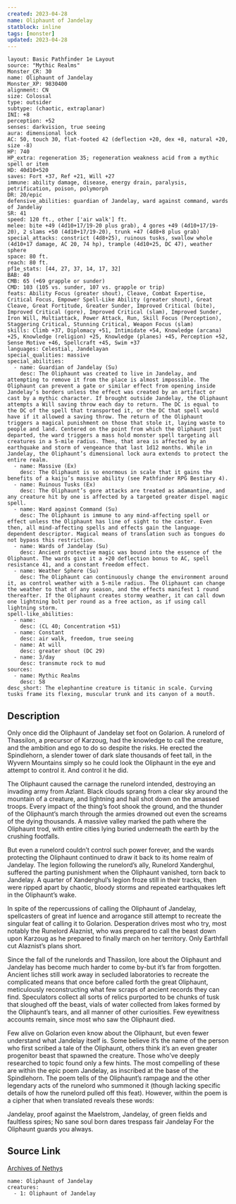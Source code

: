 ```yaml
---
created: 2023-04-28
name: Oliphaunt of Jandelay
statblock: inline
tags: [monster]
updated: 2023-04-28
---
```

```statblock
layout: Basic Pathfinder 1e Layout
source: "Mythic Realms"
Monster_CR: 30
name: Oliphaunt of Jandelay
Monster_XP: 9830400
alignment: CN
size: Colossal
type: outsider
subtype: (chaotic, extraplanar)
INI: +8
perception: +52
senses: darkvision, true seeing
aura: dimensional lock
AC: 50, touch 30, flat-footed 42 (deflection +20, dex +8, natural +20, size -8)
HP: 740
HP_extra: regeneration 35; regeneration weakness acid from a mythic spell or item
HD: 40d10+520
saves: Fort +37, Ref +21, Will +27
immune: ability damage, disease, energy drain, paralysis, petrification, poison, polymorph
DR: 20/epic
defensive_abilities: guardian of Jandelay, ward against command, wards of Jandelay
SR: 41
speed: 120 ft., other ['air walk'] ft.
melee: bite +49 (4d10+17/19-20 plus grab), 4 gores +49 (4d10+17/19-20), 2 slams +50 (4d10+17/19-20), trunk +47 (4d8+8 plus grab)
special_attacks: constrict (4d8+25), ruinous tusks, swallow whole (4d10+17 damage, AC 20, 74 hp), trample (4d10+25, DC 47), weather sphere
space: 80 ft.
reach: 80 ft.
pf1e_stats: [44, 27, 37, 14, 17, 32]
BAB: 40
CMB: 65 (+69 grapple or sunder)
CMD: 103 (105 vs. sunder, 107 vs. grapple or trip)
feats: Ability Focus (greater shout), Cleave, Combat Expertise, Critical Focus, Empower Spell-Like Ability (greater shout), Great Cleave, Great Fortitude, Greater Sunder, Improved Critical (bite), Improved Critical (gore), Improved Critical (slam), Improved Sunder, Iron Will, Multiattack, Power Attack, Run, Skill Focus (Perception), Staggering Critical, Stunning Critical, Weapon Focus (slam)
skills: Climb +37, Diplomacy +51, Intimidate +54, Knowledge (arcana) +25, Knowledge (religion) +25, Knowledge (planes) +45, Perception +52, Sense Motive +46, Spellcraft +45, Swim +37
languages: Celestial, Jandelayan
special_qualities: massive
special_abilities:
  - name: Guardian of Jandelay (Su)
    desc: The Oliphaunt was created to live in Jandelay, and attempting to remove it from the place is almost impossible. The Oliphaunt can prevent a gate or similar effect from opening inside Jandelay’s borders unless the effect was created by an artifact or cast by a mythic character. If brought outside Jandelay, the Oliphaunt attempts a Will saving throw each day to return. The DC is equal to the DC of the spell that transported it, or the DC that spell would have if it allowed a saving throw. The return of the Oliphaunt triggers a magical punishment on those that stole it, laying waste to people and land. Centered on the point from which the Oliphaunt just departed, the ward triggers a mass hold monster spell targeting all creatures in a 5-mile radius. Then, that area is affected by an earthquake and storm of vengeance that last 1d12 months. While in Jandelay, the Oliphaunt’s dimensional lock aura extends to protect the entire realm.
  - name: Massive (Ex)
    desc: The Oliphaunt is so enormous in scale that it gains the benefits of a kaiju’s massive ability (see Pathfinder RPG Bestiary 4).
  - name: Ruinous Tusks (Ex)
    desc: The Oliphaunt’s gore attacks are treated as adamantine, and any creature hit by one is affected by a targeted greater dispel magic spell.
  - name: Ward against Command (Su)
    desc: The Oliphaunt is immune to any mind-affecting spell or effect unless the Oliphaunt has line of sight to the caster. Even then, all mind-affecting spells and effects gain the language-dependent descriptor. Magical means of translation such as tongues do not bypass this restriction.
  - name: Wards of Jandelay (Su)
    desc: Ancient protective magic was bound into the essence of the Oliphaunt. The wards give it a +20 deflection bonus to AC, spell resistance 41, and a constant freedom effect.
  - name: Weather Sphere (Su)
    desc: The Oliphaunt can continuously change the environment around it, as control weather with a 5-mile radius. The Oliphaunt can change the weather to that of any season, and the effects manifest 1 round thereafter. If the Oliphaunt creates stormy weather, it can call down one lightning bolt per round as a free action, as if using call lightning storm.
spell-like_abilities:
  - name:
    desc: (CL 40; Concentration +51)
  - name: Constant
    desc: air walk, freedom, true seeing
  - name: At will
    desc: greater shout (DC 29)
  - name: 3/day
    desc: transmute rock to mud
sources:
  - name: Mythic Realms
    desc: 58
desc_short: The elephantine creature is titanic in scale. Curving tusks frame its flexing, muscular trunk and its canyon of a mouth.
```
## Description
Only once did the Oliphaunt of Jandelay set foot on Golarion. A runelord of Thassilon, a precursor of Karzoug, had the knowledge to call the creature, and the ambition and ego to do so despite the risks. He erected the Spindlehorn, a slender tower of dark slate thousands of feet tall, in the Wyvern Mountains simply so he could look the Oliphaunt in the eye and attempt to control it. And control it he did.

The Oliphaunt caused the carnage the runelord intended, destroying an invading army from Azlant. Black clouds sprang from a clear sky around the mountain of a creature, and lightning and hail shot down on the amassed troops. Every impact of the thing’s foot shook the ground, and the thunder of the Oliphaunt’s march through the armies drowned out even the screams of the dying thousands. A massive valley marked the path where the Oliphaunt trod, with entire cities lying buried underneath the earth by the crushing footfalls.

But even a runelord couldn’t control such power forever, and the wards protecting the Oliphaunt continued to draw it back to its home realm of Jandelay. The legion following the runelord’s ally, Runelord Xanderghul, suffered the parting punishment when the Oliphaunt vanished, torn back to Jandelay. A quarter of Xanderghul’s legion froze still in their tracks, then were ripped apart by chaotic, bloody storms and repeated earthquakes left in the Oliphaunt’s wake.

In spite of the repercussions of calling the Oliphaunt of Jandelay, spellcasters of great inf luence and arrogance still attempt to recreate the singular feat of calling it to Golarion. Desperation drives most who try, most notably the Runelord Alaznist, who was prepared to call the beast down upon Karzoug as he prepared to finally march on her territory. Only Earthfall cut Alaznist’s plans short.

Since the fall of the runelords and Thassilon, lore about the Oliphaunt and Jandelay has become much harder to come by-but it’s far from forgotten. Ancient liches still work away in secluded laboratories to recreate the complicated means that once before called forth the great Oliphaunt, meticulously reconstructing what few scraps of ancient records they can find. Speculators collect all sorts of relics purported to be chunks of tusk that sloughed off the beast, vials of water collected from lakes formed by the Oliphaunt’s tears, and all manner of other curiosities. Few eyewitness accounts remain, since most who saw the Oliphaunt died.

Few alive on Golarion even know about the Oliphaunt, but even fewer understand what Jandelay itself is. Some believe it’s the name of the person who first scribed a tale of the Oliphaunt, others think it’s an even greater progenitor beast that spawned the creature. Those who’ve deeply researched to topic found only a few hints. The most compelling of these are within the epic poem Jandelay, as inscribed at the base of the Spindlehorn. The poem tells of the Oliphaunt’s rampage and the other legendary acts of the runelord who summoned it (though lacking specific details of how the runelord pulled off this feat). However, within the poem is a cipher that when translated reveals these words:

 Jandelay, proof against the Maelstrom, Jandelay, of green fields and faultless spires; No sane soul born dares trespass fair Jandelay For the Oliphaunt guards you always.
## Source Link
[Archives of Nethys](https://aonprd.com/MonsterDisplay.aspx?ItemName=Oliphaunt%20of%20Jandelay)
```encounter-table
name: Oliphaunt of Jandelay
creatures:
  - 1: Oliphaunt of Jandelay
```

